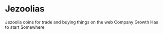# Jezoolias
Jezoolia coins for trade and buying things on the web 
Company Growth Has to start Somewhere 
